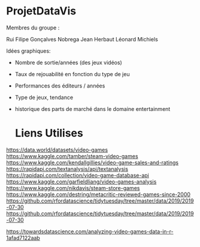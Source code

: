 # ProjetDataVis

Membres du groupe :

Rui Filipe Gonçalves Nobrega
Jean Herbaut
Léonard Michiels


Idées graphiques:

- Nombre de sortie/années (des jeux vidéos)

- Taux de rejouabilité en fonction du type de jeu

- Performances des éditeurs / années

- Type de jeux, tendance

- historique des parts de marché dans le domaine entertainment

  

  # **Liens Utilises**

https://data.world/datasets/video-games
https://www.kaggle.com/tamber/steam-video-games
https://www.kaggle.com/kendallgillies/video-game-sales-and-ratings
https://rapidapi.com/textanalysis/api/textanalysis
https://rapidapi.com/collection/video-game-database-api
https://www.kaggle.com/garfieldliang/video-games-analysis
https://www.kaggle.com/nikdavis/steam-store-games
https://www.kaggle.com/destring/metacritic-reviewed-games-since-2000
https://github.com/rfordatascience/tidytuesday/tree/master/data/2019/2019-07-30
https://github.com/rfordatascience/tidytuesday/tree/master/data/2019/2019-07-30

https://towardsdatascience.com/analyzing-video-games-data-in-r-1afad7122aab